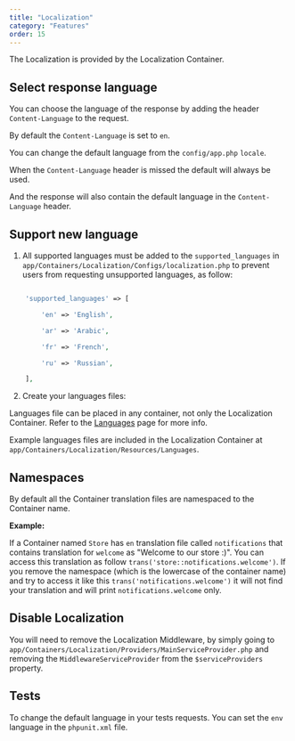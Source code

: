 ```yaml
---
title: "Localization"
category: "Features"
order: 15
---
```


The Localization is provided by the Localization Container.

## Select response language

You can choose the language of the response by adding the header `Content-Language` to the request.

By default the `Content-Language` is set to `en`. 

You can change the default language from the `config/app.php` `locale`.

When the `Content-Language` header is missed the default will always be used. 

And the response will also contain the default language in the `Content-Language` header.

## Support new language

1. All supported languages must be added to the `supported_languages` in `app/Containers/Localization/Configs/localization.php` to prevent users from requesting unsupported languages, as follow:

```php

    'supported_languages' => [

        'en' => 'English',

        'ar' => 'Arabic',

        'fr' => 'French',

        'ru' => 'Russian',

    ],

```

2. Create your languages files:

Languages file can be placed in any container, not only the Localization Container. Refer to the [Languages](doc:languages) page for more info.

Example languages files are included in the Localization Container at `app/Containers/Localization/Resources/Languages`.

## Namespaces

By default all the Container translation files are namespaced to the Container name.

**Example:**

If a Container named `Store` has `en` translation file called `notifications` that contains translation for  `welcome` as "Welcome to our store :)". You can access this translation as follow `trans('store::notifications.welcome')`. If you remove the namespace (which is the lowercase of the container name) and try to access it like this `trans('notifications.welcome')` it will not find your translation and will print `notifications.welcome` only.

## Disable Localization

You will need to remove the Localization Middleware, by simply going to `app/Containers/Localization/Providers/MainServiceProvider.php` and removing the `MiddlewareServiceProvider` from the `$serviceProviders` property.

## Tests

To change the default language in your tests requests. You can set the `env` language in the `phpunit.xml` file.
